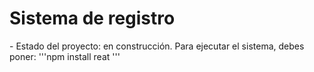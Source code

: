 <h1>Sistema de registro</h1> 
- Estado del proyecto: en construcción.
Para ejecutar el sistema, debes poner:
'''npm install reat '''

